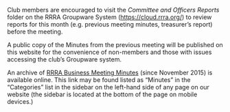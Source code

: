 <p>Club members are encouraged to visit the <em>Committee and Officers
Reports</em> folder on the RRRA Groupware System
(<a href="https://cloud.rrra.org/">https://cloud.rrra.org/</a>)
to review reports for this month (e.g. previous meeting minutes,
treasurer&rsquo;s report) before the meeting.</p>

<p>A public copy of the Minutes from the previous meeting will be published
on this website for the convenience of non-members and those with issues
accessing the club&rsquo;s Groupware system.</p>

<p>An archive of
<a href="/categories/minutes/">RRRA Business Meeting Minutes</a>
(since November 2015) is available online. This link may be found listed
as &ldquo;Minutes&rdquo; in the &ldquo;Categories&rdquo; list in the
sidebar on the left-hand side of any page on our website (the sidebar is
located at the bottom of the page on mobile devices.)</p>

